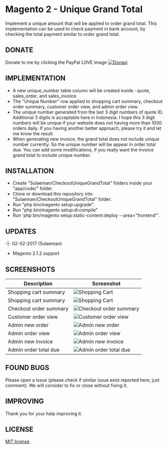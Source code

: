 # Magento 2 - Unique Grand Total
Implement a unique amount that will be applied to order grand total. This implementation can be used to check payment in bank account, by checking the total payment similar to order grand total.


## DONATE
Donate to me by clicking the PayPal LOVE image
[![Donasi](https://www.sulaeman.com/wp-content/uploads/2017/01/paypal-logo-donation.png)](https://www.paypal.me/sulaeman)

## IMPLEMENTATION
-  A new unique_number table column will be created inside : quote, sales_order, and sales_invoice.
-  The "Unique Number" row applied to shopping cart summary, checkout order summary, customer order view, and admin order view.
-  The unique number generated from the last 3 digit numbers of quote ID. Additional 3 digits is acceptable here in Indonesia. I hope this 3 digit numbers will be unique if your website does not having more than 1000 orders daily. If you having another better approach, please try it and let me know the result.
-  When generating new invoice, the grand total does not include unique number currently. So the unique number will be appear in order total due. You can add some modifications, if you really want the invoice grand total to include unique number.

## INSTALLATION
- Create "Sulaeman/CheckoutUniqueGrandTotal" folders inside your "app/code/" folder.
- Clone or download this repository into "Sulaeman/CheckoutUniqueGrandTotal" folder. 
- Run "php bin/magento setup:upgrade".
- Run "php bin/magento setup:di:compile"
- Run 'php bin/magento setup:static-content:deploy --area="frontend"'.

## UPDATES
-|- 02-02-2017 (Sulaeman)
   - Magento 2.1.2 support

## SCREENSHOTS
Description | Screenshot
------------ | -------------
Shopping cart summary | ![Shopping Cart](../../blob/master/screenshots/shopping-cart.jpg?raw=true)
Shopping cart summary | ![Shopping Cart](../../blob/master/screenshots/shopping-cart.jpg?raw=true)
Checkout order summary | ![Checkout order summary](../../blob/master/screenshots/checkout.jpg?raw=true)
Customer order view | ![Customer order view](../../blob/master/screenshots/customer-order-view.jpg?raw=true)
Admin new order | ![Admin new order](../../blob/master/screenshots/admin-order-new.jpg?raw=true)
Admin order view | ![Admin order view](../../blob/master/screenshots/admin-order-view.jpg?raw=true)
Admin new invoice | ![Admin new invoice](../../blob/master/screenshots/admin-invoice-new.jpg?raw=true)
Admin order total due | ![Admin order total due](../../blob/master/screenshots/admin-order-view-2.jpg?raw=true)

## FOUND BUGS
Please open a issue (please check if similar issue exist reported here, just comment). We will consider to fix or close without fixing it.


## IMPROVING
Thank you for your help improving it.

## LICENSE
[MIT license](http://opensource.org/licenses/MIT).
